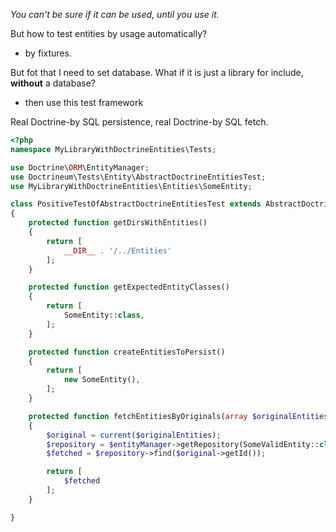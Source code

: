 _You can't be sure if it can be used, until you use it._

But how to test entities by usage automatically?

- by fixtures.

But fot that I need to set database. What if it is just a library for include, **without** a database?
- then use this test framework

Real Doctrine-by SQL persistence, real Doctrine-by SQL fetch.

```php
<?php
namespace MyLibraryWithDoctrineEntities\Tests;

use Doctrine\ORM\EntityManager;
use Doctrineum\Tests\Entity\AbstractDoctrineEntitiesTest;
use MyLibraryWithDoctrineEntities\Entities\SomeEntity;

class PositiveTestOfAbstractDoctrineEntitiesTest extends AbstractDoctrineEntitiesTest
{
    protected function getDirsWithEntities()
    {
        return [
            __DIR__ . '/../Entities'
        ];
    }

    protected function getExpectedEntityClasses()
    {
        return [
            SomeEntity::class,
        ];
    }

    protected function createEntitiesToPersist()
    {
        return [
            new SomeEntity(),
        ];
    }

    protected function fetchEntitiesByOriginals(array $originalEntities, EntityManager $entityManager)
    {
        $original = current($originalEntities);
        $repository = $entityManager->getRepository(SomeValidEntity::class);
        $fetched = $repository->find($original->getId());

        return [
            $fetched
        ];
    }

}
```